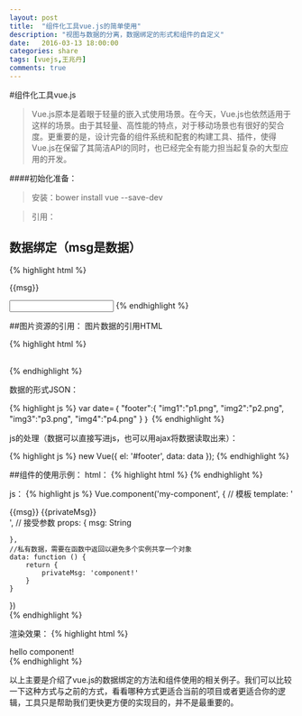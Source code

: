 ```yaml
---
layout: post
title:  "组件化工具vue.js的简单使用"
description: "视图与数据的分离，数据绑定的形式和组件的自定义"
date:   2016-03-13 18:00:00
categories: share
tags: [vuejs,王兆丹]
comments: true
---
```




#组件化工具vue.js

>Vue.js原本是着眼于轻量的嵌入式使用场景。在今天，Vue.js也依然适用于这样的场景。由于其轻量、高性能的特点，对于移动场景也有很好的契合度。更重要的是，设计完备的组件系统和配套的构建工具、插件，使得Vue.js在保留了其简洁API的同时，也已经完全有能力担当起复杂的大型应用的开发。

####初始化准备：
>安装：bower install vue --save-dev

>引用：<script src="../bower_components/vue/dist/vue.min.js"></script>
## 数据绑定（msg是数据）

 {% highlight html %}
<!-- 指令 -->
<span v-text="msg"></span>
<!-- 插值 -->
<span>{{msg}}</span>
<!-- 双向绑定 -->
<input v-model="msg">  
 {% endhighlight %}
 
##图片资源的引用：
图片数据的引用HTML

{% highlight html %}
<div id="footer”>
<img :src="img1">
<img :src="img2">
<img :src="img3">
<img :src="img4">
<div>
{% endhighlight %}

数据的形式JSON：

{% highlight js %}
var date=｛
"footer":{
    "img1":"p1.png",
    "img2":"p2.png",
    "img3":"p3.png",
    "img4":"p4.png"
  }
 ｝
{% endhighlight %}

js的处理（数据可以直接写进js，也可以用ajax将数据读取出来）：

{% highlight js %}
new Vue({
         el: '#footer',
         data: data
       });
{% endhighlight %}  
     
##组件的使用示例：
html：
{% highlight html %}
<my-component msg="hello"></my-component>
{% endhighlight %}

js：
{% highlight js %}
Vue.component('my-component', {
    // 模板
    template: '<div>{{msg}} {{privateMsg}}</div>',
    // 接受参数
    props: {
        msg: String<br>    

    },
    //私有数据，需要在函数中返回以避免多个实例共享一个对象
    data: function () {
        return {
            privateMsg: 'component!'
        }
    }
})      
{% endhighlight %}

渲染效果：
{% highlight html %}
<div>hello component!</div>
{% endhighlight %}

以上主要是介绍了vue.js的数据绑定的方法和组件使用的相关例子。我们可以比较一下这种方式与之前的方式，看看哪种方式更适合当前的项目或者更适合你的逻辑，工具只是帮助我们更快更方便的实现目的，并不是最重要的。

